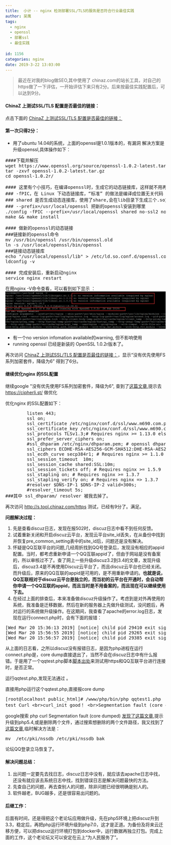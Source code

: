 ```yaml
---
title:  小计 -- nginx 检测部署SSL/TLS的服务是否符合行业最佳实践
author: 吴鹰
tags:
  - nginx
  - openssl
  - 部署ssl
  - 最佳实践

id: 1156
categories: nginx
date: 2019-3-22 13:03:00
---
```

> 最近在对我的blog做SEO,其中使用了 chinaz.com的站长工具，对自己的https做了一下评估，一开始评估下来只有2分。后来按最佳实践配置后，可以达到9分。

#### ChinaZ 上测试SSL/TLS 配置是否最佳的链接：
点击下面的 [ ChinaZ 上测试SSL/TLS 配置是否最佳的链接：](http://s.tool.chinaz.com/https?url=www.m690.com)

#### 第一次只得2分：
* 用了ubuntu 14.04的系统，上面的openssl是1.0.1版本的，有漏洞
解决方案是升级openssl,具体操作如下：
<pre bash>
####下载并解压
wget https://www.openssl.org/source/openssl-1.0.2-latest.tar.gz
tar -zxvf openssl-1.0.2-latest.tar.gz
cd openssl-1.0.2r/

#### 这里有个小技巧，在编译openssl时，生成它的动态链接库，这样就不用再去重新静态编译nginx，用系统自带的gninx，就可以动态的链接这个新的openssl动态链接库，
### -fPIC，在 Linux 下动态链接库，“标准” 的做法是编译成位置无关代码（Position Independent Code，PIC），然后链接成一个动态链接库，不加经常也能正常运行，只是创建 .so 的时候会有一个警告。
### shared 是否生成动态连接库，使用了share,会在lib目录下生成三个.so文件
### --prefix=/usr/local/openssl 把新的openssl安装到哪里
./config -fPIC --prefix=/usr/local/openssl shared no-ssl2 no-ssl3
make && make install

#### 做新的openssl的动态链接
###链接新的openssl命令
mv /usr/bin/openssl /usr/bin/openssl.old
ln -s /usr/local/openssl/bin/openssl 
###链接动态链接库
echo "/usr/local/openssl/lib" > /etc/ld.so.conf.d/openssl.conf
ldconfig -v

#### 完成安装后，重新启动nginx
service nginx restart
</pre>

在用nginx -V命令查看，可以看到如下显示 ：
![](../images/2019-03-22-18-37-02.png)
* 有一个no version infomation available的warning, 但不影响使用
* running openssl 已经是新装的 OpenSSL 1.0.2r版本了。

再次访问  [ ChinaZ 上测试SSL/TLS 配置是否最佳的链接：](http://s.tool.chinaz.com/https?url=www.m690.com)，显示“没有优先使用FS系列加密套件，降级为6”  得到了6分。

#### 继续优化nginx 的SSL配置
继续google "没有优先使用FS系列加密套件，降级为6", 查到了[这篇文章](https://www.jianshu.com/p/89652d3118b6),提示去 <https://cipherli.st/> 做优化

优化nginx 的SSL配置如下：
<pre>
        listen 443;
        ssl on;
        ssl_certificate /etc/nginx/conf.d/ssl/www.m690.com.pem;
        ssl_certificate_key /etc/nginx/conf.d/ssl/www.m690.com.key;
        ssl_protocols TLSv1.3;# Requires nginx >= 1.13.0 else use TLSv1.2
        ssl_prefer_server_ciphers on; 
        #ssl_dhparam /etc/nginx/dhparam.pem; # openssl dhparam -out /etc/nginx/dhparam.pem 4096
        ssl_ciphers ECDHE-RSA-AES256-GCM-SHA512:DHE-RSA-AES256-GCM-SHA512:ECDHE-RSA-AES256-GCM-SHA384:DHE-RSA-AES256-GCM-SHA384:ECDHE-RSA-AES256-SHA384;
        ssl_ecdh_curve secp384r1; # Requires nginx >= 1.1.0
        ssl_session_timeout  10m;
        ssl_session_cache shared:SSL:10m;
        ssl_session_tickets off; # Requires nginx >= 1.5.9
        ssl_stapling on; # Requires nginx >= 1.3.7
        ssl_stapling_verify on; # Requires nginx => 1.3.7
        #resolver $DNS-IP-1 $DNS-IP-2 valid=300s;
        #resolver_timeout 5s; 
###其中 ssl_dhparam/ resolver 被我去掉了。
</pre>
再次访问 <http://s.tool.chinaz.com/https> 测试，已经有9分了。满足。











**问题解决过程：**
1. 先是查看discuz日志，发现在报502时，discuz日志中看不到任何反馈。
2. 试着重新关闭和开启discuz云平台，发现云平台site_id丢失，在从备份中找到并恢复pre_common_setting表中的site_id后，问题还是没有解决。
3. 怀疑是QQ互联平台的问题,几经周折找到QQ号登录后，发现没有相应的appid配置。当时，都考虑重新申请一个QQ互联appid了，但由于网站是没有备案的，所以审核过不了。查了网上一些升级discuz3.2到3.4的文章，发现升级后，discuz3.4是不再使用Discuz云平台了，而且discuz云平台也已经关闭。而升级后，原来的QQ互联的appid是可用的，是不用重新申请的。<b>也就是说，QQ互联相对于discuz云平台是独立的，而当初的云平台在开通时，会自动帮你申请一个QQ互联的appid，而且当时是不用备案的，而且现在可以继续使用下去。</b>
4. 在经过上面的排查后，本来准备做discuz升级操作了。考虑到是对外再使用的系统，我准备是迁移数据，然后在新的服务器上先做升级测试，没问题后，再对运行的系统做升级操作。在这期间，我查看了apache的error.log日志，发现在运行connect.php时，会有下面的报错：
<pre>
[Wed Mar 20 15:36:13 2019] [notice] child pid 29410 exit signal Segmentation fault (11)
[Wed Mar 20 15:56:55 2019] [notice] child pid 29265 exit signal Segmentation fault (11)
[Wed Mar 20 15:56:57 2019] [notice] child pid 29385 exit signal Segmentation fault (11)
</pre>
从上面的日志看，之所以discuz没有报错日志，是因为php进程在运行connect.php是，core dump直接退出了，当然不会在discuz日志中有什么报错。于是用了一个qqtest.php脚本[脚本出处](http://www.discuz.net/thread-3681548-1-1.html)来测试用https和QQ互联平台进行连接时，是否正常。

运行qqtest.php,发现无法通过 。

直接用php运行这个qqtest.php,直接报core dump
<pre>
[root@localhost public_html]# /www/php/bin/php qqtest1.php 
test Curl &ltbr&gtcurl_init good！ &ltbr&gtSegmentation fault (core dumped)
</pre>

google搜索 php curl Segmentation fault (core dumped) [发现了这篇文章](https://blog.csdn.net/loophome/article/details/53812887),提示升级到php5.4,或是删除两个文件，通过搜索想删除的两个文件路径，我又找到了[这篇文章](https://bugs.centos.org/view.php?id=7399),临时解决方法是：
<pre>
mv  /etc/pki/nssdb /etc/pki/nssdb_bak
</pre>

论坛QQ登录立马恢复了。

#### 解决问题总结：
1. 出问题一定要先去找日志，discuz日志中没有，就应该去apache日志中找，还没有就应该去系统日志中找，找到错误日志是解决问题最快的方法。
2. 先查自己的问题，再去查别人的问题，除非问题已经很明确是别人的。
3. 软件越老，BUG越多，还是很容易出问题的。

#### 后继工作：
后面有时间，还是得把这个老论坛应用做升级，先在php5环境上把discuz升到3.3，稳定后，再把php运行环境升级到php7.0，这才是正道。为备份及将来云迁移方便，可以把discuz运行环境打包到docker中，运行数据再独立打包。完成上面的工作，这个老论坛又可以安定在云上“为人民服务了”。


